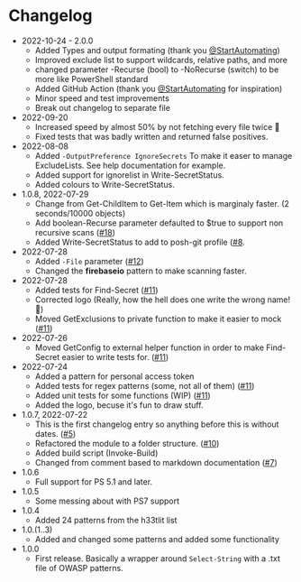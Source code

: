 # Changelog

- 2022-10-24 - 2.0.0
  - Added Types and output formating (thank you [@StartAutomating](https://github.com/StartAutomating))
  - Improved exclude list to support wildcards, relative paths, and more
  - changed parameter -Recurse (bool) to -NoRecurse (switch) to be more like PowerShell standard
  - Added GitHub Action (thank you [@StartAutomating](https://github.com/StartAutomating) for inspiration)
  - Minor speed and test improvements
  - Break out changelog to separate file
- 2022-09-20
  - Increased speed by almost 50% by not fetching every file twice 🤦
  - Fixed tests that was badly written and returned false positives.
- 2022-08-08
  - Added `-OutputPreference IgnoreSecrets` To make it easer to manage ExcludeLists. See help documentation for example.
  - Added support for ignorelist in Write-SecretStatus.
  - Added colours to Write-SecretStatus.
- 1.0.8, 2022-07-29
  - Change from Get-ChildItem to Get-Item which is marginaly faster. (2 seconds/10000 objects)
  - Add boolean-Recurse parameter defaulted to $true to support non recursive scans ([#18](https://github.com/bjompen/PSSecretScanner/issues/18))
  - Added Write-SecretStatus to add to posh-git profile ([#8](https://github.com/bjompen/PSSecretScanner/issues/8).
- 2022-07-28
  - Added `-File` parameter ([#12](https://github.com/bjompen/PSSecretScanner/issues/12))
  - Changed the **firebaseio** pattern to make scanning faster.
- 2022-07-28
  - Added tests for Find-Secret ([#11](https://github.com/bjompen/PSSecretScanner/issues/11))
  - Corrected logo (Really, how the hell does one write the wrong name! 🤦)
  - Moved GetExclusions to private function to make it easier to mock ([#11](https://github.com/bjompen/PSSecretScanner/issues/11))
- 2022-07-26
  - Moved GetConfig to external helper function in order to make Find-Secret easier to write tests for. ([#11](https://github.com/bjompen/PSSecretScanner/issues/11))
- 2022-07-24
  - Added a pattern for personal access token
  - Added tests for regex patterns (some, not all of them) ([#11](https://github.com/bjompen/PSSecretScanner/issues/11))
  - Added unit tests for some functions (WIP) ([#11](https://github.com/bjompen/PSSecretScanner/issues/11))
  - Added the logo, becuse it's fun to draw stuff.
- 1.0.7, 2022-07-22
  - This is the first changelog entry so anything before this is without dates. ([#5](https://github.com/bjompen/PSSecretScanner/issues/5))
  - Refactored the module to a folder structure. ([#10](https://github.com/bjompen/PSSecretScanner/issues/10))
  - Added build script (Invoke-Build)
  - Changed from comment based to markdown documentation ([#7](https://github.com/bjompen/PSSecretScanner/issues/7))
- 1.0.6
  - Full support for PS 5.1 and later.
- 1.0.5
  - Some messing about with PS7 support
- 1.0.4
  - Added 24 patterns from the h33tlit list
- 1.0.(1..3)
  - Added and changed some patterns and added some functionality
- 1.0.0
  - First release. Basically a wrapper around `Select-String` with a .txt file of OWASP patterns.

